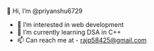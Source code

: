  👋 Hi, I’m @priyanshu6729
- 👀 I’m interested in web development 
- 🌱 I’m currently learning DSA in C++
- 📫 Can reach me at - rajp58425@gmail.com

<!---
priyanshu6729/priyanshu6729 is a ✨ special ✨ repository because its `README.md` (this file) appears on your GitHub profile.
You can click the Preview link to take a look at your changes.
--->
